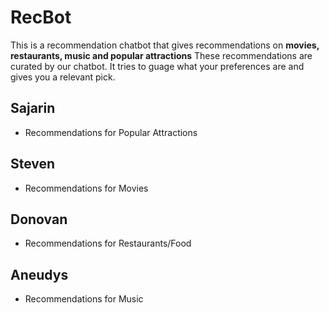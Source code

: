 # RecBot
This is a recommendation chatbot that gives recommendations on **movies, restaurants, music and popular attractions** 
These recommendations are curated by our chatbot. It tries to guage what your preferences are and gives you a relevant pick. 

## Sajarin 
- Recommendations for Popular Attractions 

## Steven 
- Recommendations for Movies 

## Donovan 
- Recommendations for Restaurants/Food

## Aneudys 
- Recommendations for Music 
